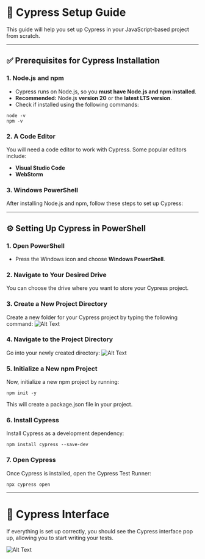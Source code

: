 # 🚀 Cypress Setup Guide

This guide will help you set up Cypress in your JavaScript-based project from scratch.

---

## ✅ Prerequisites for Cypress Installation

### 1. Node.js and npm

- Cypress runs on Node.js, so you **must have Node.js and npm installed**.
- **Recommended:** Node.js **version 20** or the **latest LTS version**.
- Check if installed using the following commands:

```
node -v
npm -v
```



### 2. A Code Editor

You will need a code editor to work with Cypress. Some popular editors include:

- **Visual Studio Code**
- **WebStorm**

### 3. Windows PowerShell

After installing Node.js and npm, follow these steps to set up Cypress:

---

## ⚙️ Setting Up Cypress in PowerShell

### 1. Open PowerShell

- Press the Windows icon and choose **Windows PowerShell**.

### 2. Navigate to Your Desired Drive
You can choose the drive where you want to store your Cypress project. 

### 3. Create a New Project Directory
Create a new folder for your Cypress project by typing the following command:
![Alt Text](https://github.com/user-attachments/assets/44707c7b-c3ca-4feb-9b5f-78d216655826)

### 4. Navigate to the Project Directory
Go into your newly created directory:
![Alt Text](https://github.com/user-attachments/assets/fecd6d18-7bab-48d2-8d91-c21ae33e3131)

### 5. Initialize a New npm Project
Now, initialize a new npm project by running:
```
npm init -y
```
This will create a package.json file in your project.

### 6. Install Cypress
Install Cypress as a development dependency:
```
npm install cypress --save-dev
```


### 7. Open Cypress
Once Cypress is installed, open the Cypress Test Runner:
```
npx cypress open
```

---

# 🎉 Cypress Interface
If everything is set up correctly, you should see the Cypress interface pop up, allowing you to start writing your tests.

![Alt Text](https://github.com/user-attachments/assets/6cd6d868-a4e6-4e4c-9e60-c6cdf01cc82f)










